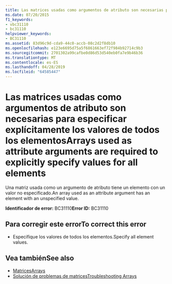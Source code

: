 ```yaml
---
title: Las matrices usadas como argumentos de atributo son necesarias para especificar explícitamente los valores de todos los elementos
ms.date: 07/20/2015
f1_keywords:
- vbc31110
- bc31110
helpviewer_keywords:
- BC31110
ms.assetid: 83d96c9d-cda9-44c0-accb-08c2d2f8db10
ms.openlocfilehash: e123e6695d75a5f6861663ef72f984b92714c9b3
ms.sourcegitcommit: 2701302a99cafbe0d86d53d540eb0fa7e9b46b36
ms.translationtype: MT
ms.contentlocale: es-ES
ms.lasthandoff: 04/28/2019
ms.locfileid: "64585447"
---
```

# <a name="arrays-used-as-attribute-arguments-are-required-to-explicitly-specify-values-for-all-elements"></a><span data-ttu-id="69a47-102">Las matrices usadas como argumentos de atributo son necesarias para especificar explícitamente los valores de todos los elementos</span><span class="sxs-lookup"><span data-stu-id="69a47-102">Arrays used as attribute arguments are required to explicitly specify values for all elements</span></span>
<span data-ttu-id="69a47-103">Una matriz usada como un argumento de atributo tiene un elemento con un valor no especificado.</span><span class="sxs-lookup"><span data-stu-id="69a47-103">An array used as an attribute argument has an element with an unspecified value.</span></span>  
  
 <span data-ttu-id="69a47-104">**Identificador de error:** BC31110</span><span class="sxs-lookup"><span data-stu-id="69a47-104">**Error ID:** BC31110</span></span>  
  
## <a name="to-correct-this-error"></a><span data-ttu-id="69a47-105">Para corregir este error</span><span class="sxs-lookup"><span data-stu-id="69a47-105">To correct this error</span></span>  
  
- <span data-ttu-id="69a47-106">Especifique los valores de todos los elementos.</span><span class="sxs-lookup"><span data-stu-id="69a47-106">Specify all element values.</span></span>  
  
## <a name="see-also"></a><span data-ttu-id="69a47-107">Vea también</span><span class="sxs-lookup"><span data-stu-id="69a47-107">See also</span></span>

- [<span data-ttu-id="69a47-108">Matrices</span><span class="sxs-lookup"><span data-stu-id="69a47-108">Arrays</span></span>](../../visual-basic/programming-guide/language-features/arrays/index.md)
- [<span data-ttu-id="69a47-109">Solución de problemas de matrices</span><span class="sxs-lookup"><span data-stu-id="69a47-109">Troubleshooting Arrays</span></span>](../../visual-basic/programming-guide/language-features/arrays/troubleshooting-arrays.md)
